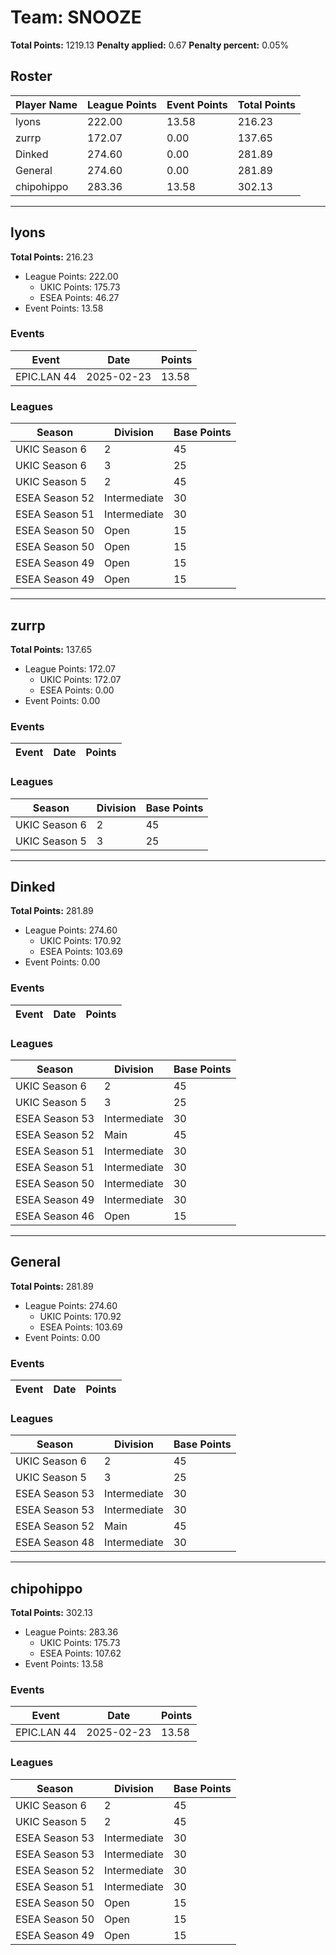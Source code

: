 # Team: SNOOZE

**Total Points:** 1219.13
**Penalty applied:** 0.67
**Penalty percent:** 0.05%

## Roster
| Player Name | League Points | Event Points | Total Points |
|-------------|--------------|--------------|-------------|
| lyons | 222.00 | 13.58 | 216.23 |
| zurrp | 172.07 | 0.00 | 137.65 |
| Dinked | 274.60 | 0.00 | 281.89 |
| General | 274.60 | 0.00 | 281.89 |
| chipohippo | 283.36 | 13.58 | 302.13 |

---

## lyons

**Total Points:** 216.23

- League Points: 222.00
  - UKIC Points: 175.73
  - ESEA Points: 46.27
- Event Points: 13.58

### Events
| Event | Date | Points |
|-------|------|--------|
| EPIC.LAN 44 | 2025-02-23 | 13.58 |
### Leagues
| Season | Division | Base Points |
|--------|----------|-------------|
| UKIC Season 6 | 2 | 45 |
| UKIC Season 6 | 3 | 25 |
| UKIC Season 5 | 2 | 45 |
| ESEA Season 52 | Intermediate | 30 |
| ESEA Season 51 | Intermediate | 30 |
| ESEA Season 50 | Open | 15 |
| ESEA Season 50 | Open | 15 |
| ESEA Season 49 | Open | 15 |
| ESEA Season 49 | Open | 15 |
---

## zurrp

**Total Points:** 137.65

- League Points: 172.07
  - UKIC Points: 172.07
  - ESEA Points: 0.00
- Event Points: 0.00

### Events
| Event | Date | Points |
|-------|------|--------|
### Leagues
| Season | Division | Base Points |
|--------|----------|-------------|
| UKIC Season 6 | 2 | 45 |
| UKIC Season 5 | 3 | 25 |
---

## Dinked

**Total Points:** 281.89

- League Points: 274.60
  - UKIC Points: 170.92
  - ESEA Points: 103.69
- Event Points: 0.00

### Events
| Event | Date | Points |
|-------|------|--------|
### Leagues
| Season | Division | Base Points |
|--------|----------|-------------|
| UKIC Season 6 | 2 | 45 |
| UKIC Season 5 | 3 | 25 |
| ESEA Season 53 | Intermediate | 30 |
| ESEA Season 52 | Main | 45 |
| ESEA Season 51 | Intermediate | 30 |
| ESEA Season 51 | Intermediate | 30 |
| ESEA Season 50 | Intermediate | 30 |
| ESEA Season 49 | Intermediate | 30 |
| ESEA Season 46 | Open | 15 |
---

## General

**Total Points:** 281.89

- League Points: 274.60
  - UKIC Points: 170.92
  - ESEA Points: 103.69
- Event Points: 0.00

### Events
| Event | Date | Points |
|-------|------|--------|
### Leagues
| Season | Division | Base Points |
|--------|----------|-------------|
| UKIC Season 6 | 2 | 45 |
| UKIC Season 5 | 3 | 25 |
| ESEA Season 53 | Intermediate | 30 |
| ESEA Season 53 | Intermediate | 30 |
| ESEA Season 52 | Main | 45 |
| ESEA Season 48 | Intermediate | 30 |
---

## chipohippo

**Total Points:** 302.13

- League Points: 283.36
  - UKIC Points: 175.73
  - ESEA Points: 107.62
- Event Points: 13.58

### Events
| Event | Date | Points |
|-------|------|--------|
| EPIC.LAN 44 | 2025-02-23 | 13.58 |
### Leagues
| Season | Division | Base Points |
|--------|----------|-------------|
| UKIC Season 6 | 2 | 45 |
| UKIC Season 5 | 2 | 45 |
| ESEA Season 53 | Intermediate | 30 |
| ESEA Season 53 | Intermediate | 30 |
| ESEA Season 52 | Intermediate | 30 |
| ESEA Season 51 | Intermediate | 30 |
| ESEA Season 50 | Open | 15 |
| ESEA Season 50 | Open | 15 |
| ESEA Season 49 | Open | 15 |